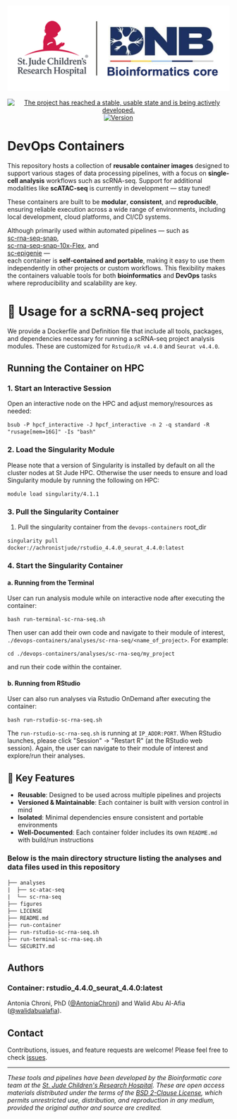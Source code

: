 <p align="center";">
  <img src="figures/img/DNB-BINF-Core-logo.png" alt="DNB-BINF-Core logo" width="560px" />
</p>
<p align="center";">
  <a href="https://www.repostatus.org/#active">
    <img src="https://www.repostatus.org/badges/latest/active.svg?style=for-the-badge" alt="The project has reached a stable, usable state and is being actively developed." />
  </a>
  <a href="https://github.com/stjude-dnb-binfcore/devops-containers">
    <img src="https://img.shields.io/badge/version-1.0.0-brightgreen" alt="Version" />
  </a>
</p>



# DevOps Containers

This repository hosts a collection of **reusable container images** designed to support various stages of data processing pipelines, with a focus on **single-cell analysis** workflows such as scRNA-seq. Support for additional modalities like **scATAC-seq** is currently in development — stay tuned!

These containers are built to be **modular**, **consistent**, and **reproducible**, ensuring reliable execution across a wide range of environments, including local development, cloud platforms, and CI/CD systems.

Although primarily used within automated pipelines — such as  
[sc-rna-seq-snap](https://github.com/stjude-dnb-binfcore/sc-rna-seq-snap),  
[sc-rna-seq-snap-10x-Flex](https://github.com/stjude-dnb-binfcore/sc-rna-seq-snap-10x-Flex), and  
[sc-epigenie](https://github.com/stjude-dnb-binfcore/sc-epigenie) —  
each container is **self-contained and portable**, making it easy to use them independently in other projects or custom workflows. This flexibility makes the containers valuable tools for both **bioinformatics** and **DevOps** tasks where reproducibility and scalability are key.


# 🔧 Usage for a scRNA-seq project

We provide a Dockerfile and Definition file that include all tools, packages, and dependencies necessary for running a scRNA-seq project analysis modules. These are customized for `Rstudio/R v4.4.0` and `Seurat v4.4.0`.


## Running the Container on HPC

### 1. Start an Interactive Session

Open an interactive node on the HPC and adjust memory/resources as needed:

```
bsub -P hpcf_interactive -J hpcf_interactive -n 2 -q standard -R "rusage[mem=16G]" -Is "bash"
```

### 2. Load the Singularity Module

Please note that a version of Singularity is installed by default on all the cluster nodes at St Jude HPC. Otherwise the user needs to ensure and load Singularity module by running the following on HPC:

```
module load singularity/4.1.1
```

### 3. Pull the Singularity Container

1. Pull the singularity container from the `devops-containers` root_dir

```
singularity pull docker://achronistjude/rstudio_4.4.0_seurat_4.4.0:latest
```


### 4. Start the Singularity Container

#### a. Running from the Terminal

User can run analysis module while on interactive node after executing the container:

```
bash run-terminal-sc-rna-seq.sh
```

Then user can add their own code and navigate to their module of interest, `./devops-containers/analyses/sc-rna-seq/<name_of_project>`. For example:

```
cd ./devops-containers/analyses/sc-rna-seq/my_project
```

and run their code within the container.


#### b. Running from RStudio

User can also run analyses via Rstudio OnDemand after executing the container:

```
bash run-rstudio-sc-rna-seq.sh
```

The `run-rstudio-sc-rna-seq.sh` is running at `IP_ADDR:PORT`. When RStudio launches, please click "Session" -> "Restart R" (at the RStudio web session). Again, the user can navigate to their module of interest and explore/run their analyses.



## 🚀 Key Features

- **Reusable**: Designed to be used across multiple pipelines and projects
- **Versioned & Maintainable**: Each container is built with version control in mind
- **Isolated**: Minimal dependencies ensure consistent and portable environments
- **Well-Documented**: Each container folder includes its own `README.md` with build/run instructions



### Below is the main directory structure listing the analyses and data files used in this repository

```
├── analyses
|  ├── sc-atac-seq
|  └── sc-rna-seq
├── figures
├── LICENSE
├── README.md
├── run-container
├── run-rstudio-sc-rna-seq.sh
├── run-terminal-sc-rna-seq.sh
└── SECURITY.md
```

## Authors

### Container: rstudio_4.4.0_seurat_4.4.0:latest

Antonia Chroni, PhD ([@AntoniaChroni](https://github.com/AntoniaChroni)) and 
Walid Abu Al-Afia ([@walidabualafia](https://github.com/walidabualafia)).


## Contact

Contributions, issues, and feature requests are welcome! Please feel free to check [issues](https://github.com/stjude-dnb-binfcore/devops-containers/issues).

---

*These tools and pipelines have been developed by the Bioinformatic core team at the [St. Jude Children's Research Hospital](https://www.stjude.org/). These are open access materials distributed under the terms of the [BSD 2-Clause License](https://opensource.org/license/bsd-2-clause), which permits unrestricted use, distribution, and reproduction in any medium, provided the original author and source are credited.*
